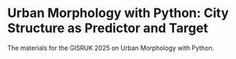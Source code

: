 # Urban Morphology with Python: City Structure as Predictor and Target

The materials for the GISRUK 2025 on Urban Morphology with Python.
